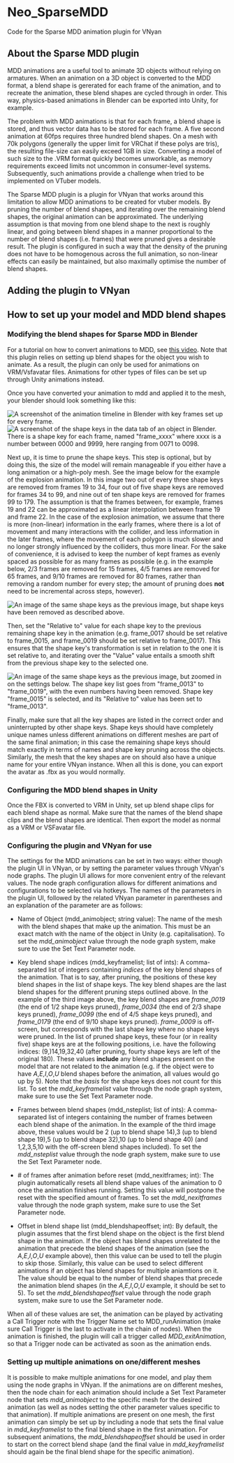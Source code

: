 # Neo_SparseMDD
Code for the Sparse MDD animation plugin for VNyan

## About the Sparse MDD plugin
MDD animations are a useful tool to animate 3D objects without relying on armatures. When an animation on a 3D object is converted to the MDD format, a blend shape is gererated for each frame of the animation, and to recreate the animation, these blend shapes are cycled through in order. This way, physics-based animations in Blender can be exported into Unity, for example.

The problem with MDD animations is that for each frame, a blend shape is stored, and thus vector data has to be stored for each frame. A five second animation at 60fps requires three hundred blend shapes. On a mesh with 70k polygons (generally the upper limit for VRChat if these polys are tris), the resulting file-size can easily exceed 1GB in size. Converting a model of such size to the .VRM format quickly becomes unworkable, as memory requirements exceed limits not uncommon in consumer-level systems. Subsequently, such animations provide a challenge when tried to be implemented on VTuber models.

The Sparse MDD plugin is a plugin for VNyan that works around this limitation to allow MDD animations to be created for vtuber models. By pruning the number of blend shapes, and iterating over the remaining blend shapes, the original animation can be approximated. The underlying assumption is that moving from one blend shape to the next is roughly linear, and going between blend shapes in a manner proportional to the number of blend shapes (i.e. frames) that were pruned gives a desirable result. The plugin is configured in such a way that the density of the pruning does not have to be homogenous across the full animation, so non-linear effects can easily be maintained, but also maximally optimise the number of blend shapes. 
<!--Insert example of explosion with indication of non-linear relation between frames at start and linear at the end-->

## Adding the plugin to VNyan
<!--Insert link to Itch and instructions to add the contents to the Asssets folder-->

## How to set up your model and MDD blend shapes
### Modifying the blend shapes for Sparse MDD in Blender
For a tutorial on how to convert animations to MDD, see [this video](https://www.youtube.com/watch?v=sdl-jpZ0NR0&). Note that this plugin relies on setting up blend shapes for the object you wish to animate. As a result, the plugin can only be used for animations on VRM/Vsfavatar files. Animations for other types of files can be set up through Unity animations instead.

Once you have converted your animation to mdd and applied it to the mesh, your blender should look something like this:

![A screenshot of the animation timeline in Blender with key frames set up for every frame.](/images/MDD_tutorial1.png)
![A screenshot of the shape keys in the data tab of an object in Blender. There is a shape key for each frame, named "frame_xxxx" where xxxx is a number between 0000 and 9999, here ranging from 0071 to 0098.](/images/MDD_tutorial2.png)

Next up, it is time to prune the shape keys. This step is optional, but by doing this, the size of the model will remain manageable if you either have a long animation or a high-poly mesh. See the image below for the example of the explosion animation. In this image two out of every three shape keys are removed from frames 19 to 34, four out of five shape keys are removed for frames 34 to 99, and nine out of ten shape keys are removed for frames 99 to 179. The assumption is that the frames between, for example, frames 19 and 22 can be approximated as a linear interpolation between frame 19 and frame 22. In the case of the explosion animation, we assume that there is more (non-linear) information in the early frames, where there is a lot of movement and many interactions with the collider, and less information in the later frames, where the movement of each polygon is much slower and no longer strongly influenced by the colliders, thus more linear. For the sake of convenience, it is advised to keep the number of kept frames as evenly spaced as possible for as many frames as possible (e.g. in the example below, 2/3 frames are removed for 15 frames, 4/5 frames are removed for 65 frames, and 9/10 frames are removed for 80 frames, rather than removing a random number for every step; the amount of pruning does __not__ need to be incremental across steps, however).

![An image of the same shape keys as the previous image, but shape keys have been removed as described above.](/images/MDD_tutorial3.png)

Then, set the "Relative to" value for each shape key to the previous remaining shape key in the animation (e.g. frame_0017 should be set relative to frame_0015, and frame_0019 should be set relative to frame_0017). This ensures that the shape key's transformation is set in relation to the one it is set relative to, and iterating over the "Value" value entails a smooth shift from the previous shape key to the selected one.

![An image of the same shape keys as the previous image, but zoomed in on the settings below. The shape key list goes from "frame_0013" to "frame_0019", with the even numbers having been removed. Shape key "frame_0015" is selected, and its "Relative to" value has been set to "frame_0013".](/images/MDD_tutorial4.png)

Finally, make sure that all the key shapes are listed in the correct order and uninterrupted by other shape keys. Shape keys should have completely unique names unless different animations on different meshes are part of the same final animation; in this case the remaining shape keys should match exactly in terms of names and shape key pruning across the objects. Similarly, the mesh that the key shapes are on should also have a unique name for your entire VNyan instance. When all this is done, you can export the avatar as .fbx as you would normally.

### Configuring the MDD blend shapes in Unity
Once the FBX is converted to VRM in Unity, set up blend shape clips for each blend shape as normal. Make sure that the names of the blend shape clips and the blend shapes are identical. Then export the model as normal as a VRM or VSFavatar file.

### Configuring the plugin and VNyan for use
The settings for the MDD animations can be set in two ways: either though the plugin UI in VNyan, or by setting the parameter values through VNyan's node graphs. The plugin UI allows for more convenient entry of the relevant values. The node graph configuration allows for different animations and configurations to be selected via hotkeys. The names of the parameters in the plugin UI, followed by the related VNyan parameter in parentheses and an explanation of the parameter are as follows:

- Name of Object (mdd_animobject; string value):
  The name of the mesh with the blend shapes that make up the animation. This must be an exact match with the name of the object in Unity (e.g. capitalisation). To set the _mdd_animobject_ value through the node graph system, make sure to use the Set Text Parameter node.

- Key blend shape indices (mdd_keyframelist; list of ints):
  A comma-separated list of integers containing _indices_ of the key blend shapes of the animation. That is to say, after pruning, the positions of these key blend shapes in the list of shape keys. The key blend shapes are the last blend shapes for the different pruning steps outlined above. In the example of the third image above, the key blend shapes are _frame_0019_ (the end of 1/2 shape keys pruned), _frame_0034_ (the end of 2/3 shape keys pruned), _frame_0099_ (the end of 4/5 shape keys pruned), and _frame_0179_ (the end of 9/10 shape keys pruned). _frame_0009_ is off-screen, but corresponds with the last shape key where no shape keys were pruned. In the list of pruned shape keys, these four (or in reality five) shape keys are at the following positions, i.e. have the following indices: (9,)14,19,32,40 (after pruning, fourty shape keys are left of the original 180). These values __include__ any blend shapes present on the model that are not related to the animation (e.g. if the object were to have _A_,_E_,_I_,_O_,_U_ blend shapes before the animation, all values would go up by 5). Note that the _basis_ for the shape keys does not count for this list. To set the _mdd_keyframelist_ value through the node graph system, make sure to use the Set Text Parameter node.

- Frames between blend shapes (mdd_nsteplist; list of ints):
  A comma-separated list of integers containing the number of frames between each blend shape of the animation. In the example of the third image above, these values would be 2 (up to blend shape 14),3 (up to blend shape 19),5 (up to blend shape 32),10 (up to blend shape 40) (and 1,2,3,5,10 with the off-screen blend shapes included). To set the _mdd_nsteplist_ value through the node graph system, make sure to use the Set Text Parameter node.

- \# of frames after animation before reset (mdd_nexitframes; int):
  The plugin automatically resets all blend shape values of the animation to 0 once the animation finishes running. Setting this value will postpone the reset with the specified amount of frames. To set the _mdd_nexitframes_ value through the node graph system, make sure to use the Set Parameter node.

- Offset in blend shape list (mdd_blendshapeoffset; int):
  By default, the plugin assumes that the first blend shape on the object is the first blend shape in the animation. If the object has blend shapes unrelated to the animation that precede the blend shapes of the animation (see the _A_,_E_,_I_,_O_,_U_ example above), then this value can be used to tell the plugin to skip those. Similarly, this value can be used to select different animations if an object has blend shapes for multiple aniamtions on it. The value should be equal to the number of blend shapes that precede the animation blend shapes (in the _A_,_E_,_I_,_O_,_U_ example, it should be set to 5). To set the _mdd_blendshapeoffset_ value through the node graph system, make sure to use the Set Parameter node.

When all of these values are set, the animation can be played by activating a Call Trigger note with the Trigger Name set to MDD_runAnimation (make sure Call Trigger is the last to activate in the chain of nodes). When the animation is finished, the plugin will call a trigger called _MDD_exitAnimation_, so that a Trigger node can be activated as soon as the animation ends.

### Setting up multiple animations on one/different meshes
It is possible to make multiple animations for one model, and play them using the node graphs in VNyan. If the animations are on different meshes, then the node chain for each animation should include a Set Text Parameter node that sets _mdd_animobject_ to the specific mesh for the desired animation (as well as nodes setting the other parameter values specific to that animation). If multiple animations are present on one mesh, the first animation can simply be set up by including a node that sets the final value in _mdd_keyframelist_ to the final blend shape in the first animation. For subsequent animations, the _mdd_blendshapeoffset_ should be used in order to start on the correct blend shape (and the final value in _mdd_keyframelist_ should again be the final blend shape for the specific animation).
